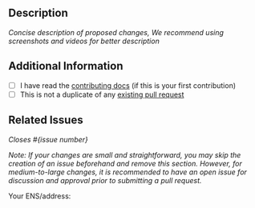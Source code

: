 ## Description

_Concise description of proposed changes, We recommend using screenshots and videos for better description_

## Additional Information

- [ ] I have read the [contributing docs](/common/common-2/blob/main/CONTRIBUTING.md) (if this is your first contribution)
- [ ] This is not a duplicate of any [existing pull request](https://github.com/common/common-2/pulls)

## Related Issues

_Closes #{issue number}_

_Note: If your changes are small and straightforward, you may skip the creation of an issue beforehand and remove this section. However, for medium-to-large changes, it is recommended to have an open issue for discussion and approval prior to submitting a pull request._

Your ENS/address:
